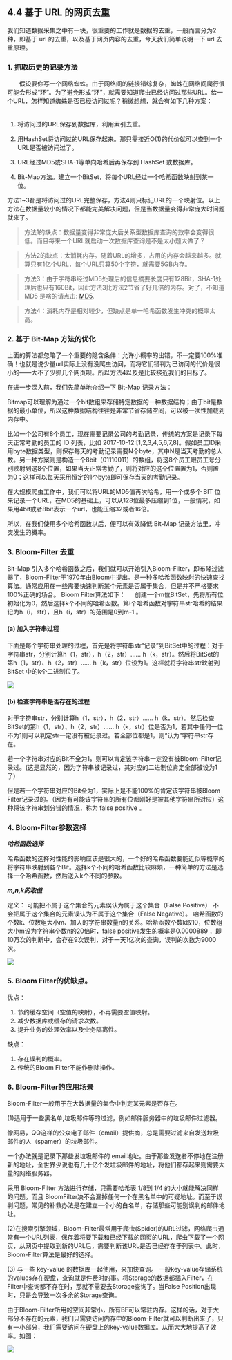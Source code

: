 ## 4.4 基于 URL 的网页去重

我们知道数据采集之中有一块，很重要的工作就是数据的去重，一般而言分为2种，即基于 url 的去重，以及基于网页内容的去重，今天我们简单说明一下 url 去重原理。

### 1. 抓取历史的记录方法
　　假设要你写一个网络蜘蛛。由于网络间的链接错综复杂，蜘蛛在网络间爬行很可能会形成“环”。为了避免形成“环”，就需要知道爬虫已经访问过那些URL。给一个URL，怎样知道蜘蛛是否已经访问过呢？稍微想想，就会有如下几种方案：
　　
 1. 将访问过的URL保存到数据库，利用索引去重。
 
 2. 用HashSet将访问过的URL保存起来。那只需接近O(1)的代价就可以查到一个URL是否被访问过了。
 
 3. URL经过MD5或SHA-1等单向哈希后再保存到 HashSet 或数据库。
 
 4. Bit-Map方法。建立一个BitSet，将每个URL经过一个哈希函数映射到某一位。

方法1~3都是将访问过的URL完整保存，方法4则只标记URL的一个映射位。以上方法在数据量较小的情况下都能完美解决问题，但是当数据量变得非常庞大时问题就来了。

>方法1的缺点：数据量变得非常庞大后关系型数据库查询的效率会变得很低。而且每来一个URL就启动一次数据库查询是不是太小题大做了？

>方法2的缺点：太消耗内存。随着URL的增多，占用的内存会越来越多。就算只有1亿个URL，每个URL只算50个字符，就需要5GB内存。

>方法3：由于字符串经过MD5处理后的信息摘要长度只有128Bit，SHA-1处理后也只有160Bit，因此方法3比方法2节省了好几倍的内存。对了，不知道MD5 是啥的请点击: [MD5](https://baike.baidu.com/item/MD5).

>方法4：消耗内存是相对较少，但缺点是单一哈希函数发生冲突的概率太高。

### 2. 基于 Bit-Map 方法的优化
上面的算法都忽略了一个重要的隐含条件：允许小概率的出错，不一定要100%准确！也就是说少量url实际上没有没爬虫访问，而将它们错判为已访问的代价是很小的——大不了少抓几个网页呗。所以方法4以及是比较接近我们的目标了。

在进一步深入前，我们先简单地介绍一下 Bit-Map 记录方法：

Bitmap可以理解为通过一个bit数组来存储特定数据的一种数据结构；由于bit是数据的最小单位，所以这种数据结构往往是非常节省存储空间，可以被一次性加载到内存中。

比如一个公司有8个员工，现在需要记录公司的考勤记录，传统的方案是记录下每天正常考勤的员工的 ID 列表，比如 2017-10-12:[1,2,3,4,5,6,7,8]。假如员工ID采用byte数据类型，则保存每天的考勤记录需要N个byte，其中N是当天考勤的总人数。另一种方案则是构造一个8bit（01110011）的数组，将这8个员工跟员工号分别映射到这8个位置，如果当天正常考勤了，则将对应的这个位置置为1，否则置为0；这样可以每天采用恒定的1个byte即可保存当天的考勤记录。

在大规模爬虫工作中，我们可以将URL的MD5值再次哈希，用一个或多个 BIT 位来记录一个URL，在MD5的基础上，可以从128位最多压缩到1位，一般情况，如果用4bit或者8bit表示一个url，也能压缩32或者16倍。

所以，在我们使用多个哈希函数以后，便可以有效降低 Bit-Map 记录方法里，冲突发生的概率。

### 3. Bloom-Filter 去重
Bit-Map 引入多个哈希函数之后，我们就可以开始引入Bloom-Filter，即布隆过滤器了，Bloom-Filter于1970年由Bloom中提出。是一种多哈希函数映射的快速查找算法。通常应用在一些需要快速判断某个元素是否属于集合，但是并不严格要求100%正确的场合。
Bloom Filter算法如下：
　 创建一个m位BitSet，先将所有位初始化为0，然后选择k个不同的哈希函数。第i个哈希函数对字符串str哈希的结果记为h（i，str），且h（i，str）的范围是0到m-1 。

#### (a) 加入字符串过程
下面是每个字符串处理的过程，首先是将字符串str“记录”到BitSet中的过程：对于字符串str，分别计算h（1，str），h（2，str）…… h（k，str）。然后将BitSet的第h（1，str）、h（2，str）…… h（k，str）位设为1。这样就将字符串str映射到 BitSet 中的k个二进制位了。

![](/assets/bloomfilter.jpg)

#### (b) 检查字符串是否存在的过程
对于字符串str，分别计算h（1，str），h（2，str）…… h（k，str）。然后检查BitSet的第h（1，str）、h（2，str）…… h（k，str）位是否为1，若其中任何一位不为1则可以判定str一定没有被记录过。若全部位都是1，则“认为”字符串str存在。

若一个字符串对应的Bit不全为1，则可以肯定该字符串一定没有被Bloom-Filter记录过。(这是显然的，因为字符串被记录过，其对应的二进制位肯定全部被设为1了)

但是若一个字符串对应的Bit全为1，实际上是不能100%的肯定该字符串被Bloom Filter记录过的。（因为有可能该字符串的所有位都刚好是被其他字符串所对应）这种将该字符串划分错的情况，称为 false positive 。


### 4. Bloom-Filter参数选择
***哈希函数选择***

哈希函数的选择对性能的影响应该是很大的，一个好的哈希函数要能近似等概率的将字符串映射到各个Bit。选择k个不同的哈希函数比较麻烦，一种简单的方法是选择一个哈希函数，然后送入k个不同的参数。

***m,n,k的取值***

定义：
可能把不属于这个集合的元素误认为属于这个集合（False Positive）
不会把属于这个集合的元素误认为不属于这个集合（False Negative）。
哈希函数的个数k、位数组大小m、加入的字符串数量n的关系。哈希函数个数k取10，位数组大小m设为字符串个数n的20倍时，false positive发生的概率是0.0000889 ，即10万次的判断中，会存在9次误判，对于一天1亿次的查询，误判的次数为9000次。

![](/assets/bloomfilter参数.png)

### 5. Bloom Filter的优缺点。
优点：
 1. 节约缓存空间（空值的映射），不再需要空值映射。
 2. 减少数据库或缓存的请求次数。
 3. 提升业务的处理效率以及业务隔离性。

缺点：
 1. 存在误判的概率。
 2. 传统的Bloom Filter不能作删除操作。

### 6. Bloom-Filter的应用场景
Bloom-Filter一般用于在大数据量的集合中判定某元素是否存在。

(1)适用于一些黑名单,垃圾邮件等的过滤，例如邮件服务器中的垃圾邮件过滤器。

像网易，QQ这样的公众电子邮件（email）提供商，总是需要过滤来自发送垃圾邮件的人（spamer）的垃圾邮件。

一个办法就是记录下那些发垃圾邮件的 email地址。由于那些发送者不停地在注册新的地址，全世界少说也有几十亿个发垃圾邮件的地址，将他们都存起来则需要大量的网络服务器。

采用 Bloom-Filter 方法进行存储，只需要哈希表 1/8到 1/4 的大小就能解决同样的问题。而且 BloomFilter决不会漏掉任何一个在黑名单中的可疑地址。而至于误判问题，常见的补救办法是在建立一个小的白名单，存储那些可能别误判的邮件地址。


(2)在搜索引擎领域，Bloom-Filter最常用于爬虫(Spider)的URL过滤，网络爬虫通常有一个URL列表，保存着将要下载和已经下载的网页的URL，爬虫下载了一个网页，从网页中提取到新的URL后，需要判断该URL是否已经存在于列表中。此时，Bloom-Filter算法是最好的选择。

(3) 与一些 key-value 的数据库一起使用，来加快查询。
一般key-value存储系统的values存在硬盘，查询就是件费时的事。将Storage的数据都插入Filter，在Filter中查询都不存在时，那就不需要去Storage查询了。当False Position出现时，只是会导致一次多余的Storage查询。

由于Bloom-Filter所用的空间非常小，所有BF可以常驻内存。这样的话，对于大部分不存在的元素，我们只需要访问内存中的Bloom-Filter就可以判断出来了，只有一小部分，我们需要访问在硬盘上的key-value数据库。从而大大地提高了效率。如图：

![](/assets/09-bloom.png)